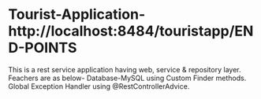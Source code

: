 # Tourist-Application- http://localhost:8484/touristapp/END-POINTS
This is a rest service application having web, service & repository layer.
Feachers are as below-
Database-MySQL using Custom Finder methods.
Global Exception Handler using @RestControllerAdvice.
